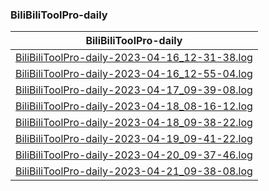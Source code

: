 ### BiliBiliToolPro-daily

| BiliBiliToolPro-daily |
| :----: |
| [BiliBiliToolPro-daily-2023-04-16_12-31-38.log](./BiliBiliToolPro-daily-2023-04-16_12-31-38.log) |
| [BiliBiliToolPro-daily-2023-04-16_12-55-04.log](./BiliBiliToolPro-daily-2023-04-16_12-55-04.log) |
| [BiliBiliToolPro-daily-2023-04-17_09-39-08.log](./BiliBiliToolPro-daily-2023-04-17_09-39-08.log) |
| [BiliBiliToolPro-daily-2023-04-18_08-16-12.log](./BiliBiliToolPro-daily-2023-04-18_08-16-12.log) |
| [BiliBiliToolPro-daily-2023-04-18_09-38-22.log](./BiliBiliToolPro-daily-2023-04-18_09-38-22.log) |
| [BiliBiliToolPro-daily-2023-04-19_09-41-22.log](./BiliBiliToolPro-daily-2023-04-19_09-41-22.log) |
| [BiliBiliToolPro-daily-2023-04-20_09-37-46.log](./BiliBiliToolPro-daily-2023-04-20_09-37-46.log) |
| [BiliBiliToolPro-daily-2023-04-21_09-38-08.log](./BiliBiliToolPro-daily-2023-04-21_09-38-08.log) |
